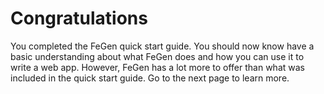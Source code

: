 # Congratulations

You completed the FeGen quick start guide.
You should now know have a basic understanding about what FeGen does and how you can use it to write a web app.
However, FeGen has a lot more to offer than what was included in the quick start guide.
Go to the next page to learn more.